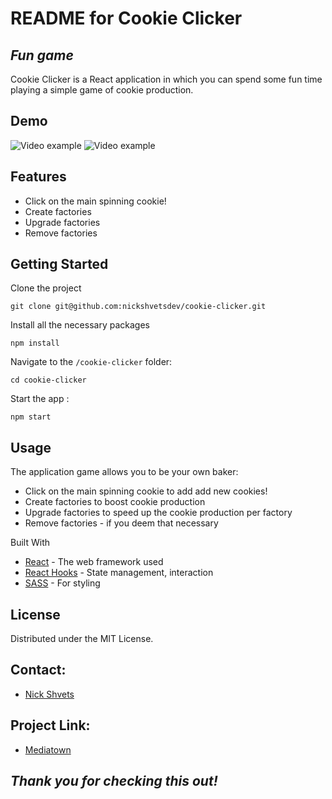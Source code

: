 # README for Cookie Clicker

## _Fun game_

Cookie Clicker is a React application in which you can spend some fun time playing a simple game of cookie production.

## Demo

![Video example](https://s13.gifyu.com/images/SCL2n.gif)
![Video example](https://s13.gifyu.com/images/S0Nhc.gif)

## Features

- Click on the main spinning cookie!
- Create factories
- Upgrade factories
- Remove factories

## Getting Started

Clone the project

`git clone git@github.com:nickshvetsdev/cookie-clicker.git`

Install all the necessary packages

`npm install`

Navigate to the `/cookie-clicker` folder:

`cd cookie-clicker`

Start the app :

`npm start`

## Usage

The application game allows you to be your own baker:

- Click on the main spinning cookie to add add new cookies!
- Create factories to boost cookie production
- Upgrade factories to speed up the cookie production per factory
- Remove factories - if you deem that necessary

Built With

- [React](https://react.dev/) - The web framework used
- [React Hooks](https://legacy.reactjs.org/docs/hooks-intro.html) - State management, interaction
- [SASS](https://sass-lang.com/) - For styling

## License

Distributed under the MIT License.

## Contact:

- [Nick Shvets](https://www.linkedin.com/in/nick-shvets-204434a8/)

## Project Link:

- [Mediatown](https://github.com/nickshvetsdev/cookie-clicker)

## _Thank you for checking this out!_

